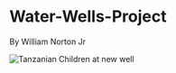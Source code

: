 # Water-Wells-Project
By William Norton Jr

![Tanzanian Children at new well](/images/kids%20wells.jpg)
